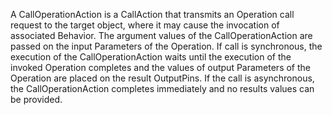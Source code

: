 A CallOperationAction is a CallAction that transmits an Operation call request to the target object, where it may cause the invocation of associated Behavior. The argument values of the CallOperationAction are passed on the input Parameters of the Operation. If call is synchronous, the execution of the CallOperationAction waits until the execution of the invoked Operation completes and the values of output Parameters of the Operation are placed on the result OutputPins. If the call is asynchronous, the CallOperationAction completes immediately and no results values can be provided.
